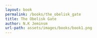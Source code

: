 ```yaml
---
layout: book
permalink: /books/the_obelisk_gate
title: The Obelisk Gate
author: N.K Jeminsm
url-path: assets/images/books/book1.png
---
```

